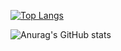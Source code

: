 [![Top Langs](https://github-readme-stats.vercel.app/api/top-langs/?username=kylegrabski&layout=compact&theme=tokyonight)](https://github.com/anuraghazra/github-readme-stats)

![Anurag's GitHub stats](https://github-readme-stats.vercel.app/api?username=kylegrabski&theme=tokyonight&count_private=true)

<!--
[![Anurag's GitHub stats](https://github-readme-stats.vercel.app/api?username=kylegrabski)](https://github.com/anuraghazra/github-readme-stats)
- 🔭 I’m currently working on ...
- 🌱 I’m currently learning ...
- 👯 I’m looking to collaborate on ...
- 🤔 I’m looking for help with ...
- 💬 Ask me about ...
- 📫 How to reach me: ...
- 😄 Pronouns: ...
- ⚡ Fun fact: ...
-->
